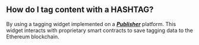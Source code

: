 ## How do I tag content with a HASHTAG?

By using a tagging widget implemented on a
**_[Publisher](/faqs.html#what-is-a-publisher)_** platform. This widget
interacts with proprietary smart contracts to save tagging data to the
Ethereum blockchain.
